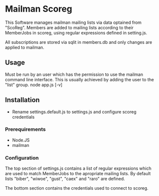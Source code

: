 # Mailman Scoreg
This Software manages mailman mailing lists via data optained from "ScoReg".
Members are added to mailing lists according to their MemberJobs in scoreg,
using regular expressions defined in setting.js.

All subscriptions are stored via sqlit in members.db and only changes are
applied to mailman.

## Usage
Must be run by an user which has the permission to use the mailman command line
interface. This is usually achieved by adding the user to the "list" group.
    node app.js [-v]

## Installation
* Rename settings.default.js to settings.js and configure scoreg credentials
### Prerequirements
* Node.JS
* mailman

### Configuration
The top section of settings.js contains a list of regular expressions which
are used to match MemberJobs to the apropriate mailing lists.
By default lists "biber", "wiwoe", "gust", "caex" and "raro" are defined.

The bottom section contains the credentials used to connect to scoreg.
